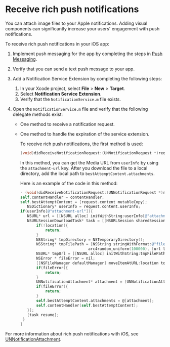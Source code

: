 # Receive rich push notifications

You can attach image files to your Apple notifications. Adding visual components can significantly increase your users' engagement with push notifications.

To receive rich push notifications in your iOS app:

1. Implement push messaging for the app by completing the steps in [Push Messaging](/docs/ios/messaging-main/push-messaging/push-messaging.md). 
1. Verify that you can send a text push message to your app. 
1. Add a Notification Service Extension by completing the following steps:

   1. In your Xcode project, select  **File** > **New** > **Target**. 
   1. Select **Notification Service Extension**. 
   1. Verify that the `NotificationService.m` file exists.

1. Open the `NotificationService.m` file and verify that the following delegate methods exist:

   * One method to receive a notification request. 
   * One method to handle the expiration of the service extension.

     To receive rich push notifications, the first method is used: 

     ```objective-c
     (void)didReceiveNotificationRequest:(UNNotificationRequest *)request withContentHandler:(void (^)(UNNotificationContent *contentToDeliver))contentHandler;
     ```

     In this method, you can get the Media URL from `userInfo` by using the `attachment-url` key. After you download the file to a local directory, add the local path to `bestAttemptContent.attachments`.

     Here is an example of the code in this method: 

     ```objective-c
     - (void)didReceiveNotificationRequest:(UNNotificationRequest *)request withContentHandler:(void (^)(UNNotificationContent * _Nonnull))contentHandler {
     self.contentHandler = contentHandler;
     self.bestAttemptContent = [request.content mutableCopy];
        NSDictionary* userInfo = request.content.userInfo;
     if(userInfo[@"attachment-url"]){
        NSURL* url = [[NSURL alloc] initWithString:userInfo[@"attachment-url"]];
        NSURLSessionDownloadTask* task = [[NSURLSession sharedSession] downloadTaskWithURL:url completionHandler:^(NSURL * _Nullable location, NSURLResponse * _Nullable response, NSError * _Nullable error) {
            if(!location){
                return;
            }
            NSString* tmpDirectory = NSTemporaryDirectory();
            NSString* tmpFilePath = [NSString stringWithFormat:@"file://%@%d%d%@", tmpDirectory, arc4random_uniform(100000),
                                   arc4random_uniform(100000), [url lastPathComponent]];
            NSURL* tmpUrl = [[NSURL alloc] initWithString:tmpFilePath];
            NSError * fileError = nil;
            [[NSFileManager defaultManager] moveItemAtURL:location toURL:tmpUrl error:&amp;fileError];
            if(fileError){
                return;
            }
            UNNotificationAttachment* attachment = [UNNotificationAttachment attachmentWithIdentifier:@"video" URL:tmpUrl options:nil error:&amp;fileError];
            if(fileError){
                return;
            }
            self.bestAttemptContent.attachments = @[attachment];
            self.contentHandler(self.bestAttemptContent);
        }];
        [task resume];
      }
     }
     ```


For more information about rich push notifications with iOS, see [UNNotificationAttachment](https://developer.apple.com/documentation/usernotifications/unnotificationattachment).
